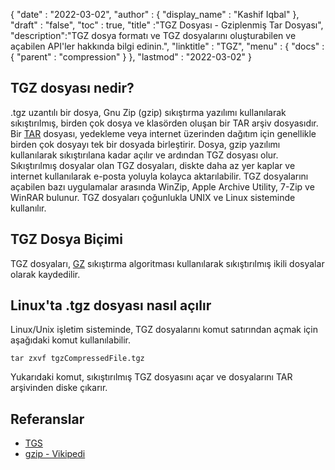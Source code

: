 {
  "date" : "2022-03-02",
  "author" : {
    "display_name" : "Kashif Iqbal"
},
  "draft" : "false",
  "toc" : true,
  "title" :"TGZ Dosyası - Gziplenmiş Tar Dosyası",
  "description":"TGZ dosya formatı ve TGZ dosyalarını oluşturabilen ve açabilen API'ler hakkında bilgi edinin.",
  "linktitle" : "TGZ",
  "menu" : {
    "docs" : {
      "parent" : "compression"
}
},
  "lastmod" : "2022-03-02"
}

## TGZ dosyası nedir?

.tgz uzantılı bir dosya, Gnu Zip (gzip) sıkıştırma yazılımı kullanılarak sıkıştırılmış, birden çok dosya ve klasörden oluşan bir TAR arşiv dosyasıdır. Bir [TAR](/tr/compression/tar/) dosyası, yedekleme veya internet üzerinden dağıtım için genellikle birden çok dosyayı tek bir dosyada birleştirir. Dosya, gzip yazılımı kullanılarak sıkıştırılana kadar açılır ve ardından TGZ dosyası olur. Sıkıştırılmış dosyalar olan TGZ dosyaları, diskte daha az yer kaplar ve internet kullanılarak e-posta yoluyla kolayca aktarılabilir. TGZ dosyalarını açabilen bazı uygulamalar arasında WinZip, Apple Archive Utility, 7-Zip ve WinRAR bulunur. TGZ dosyaları çoğunlukla UNIX ve Linux sisteminde kullanılır.

## TGZ Dosya Biçimi

TGZ dosyaları, [GZ](/tr/compression/gz/) sıkıştırma algoritması kullanılarak sıkıştırılmış ikili dosyalar olarak kaydedilir.

## Linux'ta .tgz dosyası nasıl açılır

Linux/Unix işletim sisteminde, TGZ dosyalarını komut satırından açmak için aşağıdaki komut kullanılabilir.

```
tar zxvf tgzCompressedFile.tgz
```

Yukarıdaki komut, sıkıştırılmış TGZ dosyasını açar ve dosyalarını TAR arşivinden diske çıkarır.
## Referanslar ##

* [TGS](https://core.telegram.org/stickers#animated-stickers)
* [gzip - Vikipedi](https://en.wikipedia.org/wiki/Gzip)

